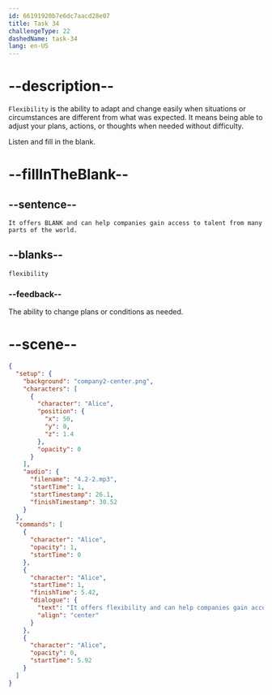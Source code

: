 ```yaml
---
id: 66191920b7e6dc7aacd28e07
title: Task 34
challengeType: 22
dashedName: task-34
lang: en-US
---
```


<!-- (Audio) Alice: It offers flexibility and can help companies gain access to talent from many parts of the world. -->

# --description--

`Flexibility` is the ability to adapt and change easily when situations or circumstances are different from what was expected. It means being able to adjust your plans, actions, or thoughts when needed without difficulty.

Listen and fill in the blank.

# --fillInTheBlank--

## --sentence--

`It offers BLANK and can help companies gain access to talent from many parts of the world.`

## --blanks--

`flexibility`

### --feedback--

The ability to change plans or conditions as needed.

# --scene--

```json
{
  "setup": {
    "background": "company2-center.png",
    "characters": [
      {
        "character": "Alice",
        "position": {
          "x": 50,
          "y": 0,
          "z": 1.4
        },
        "opacity": 0
      }
    ],
    "audio": {
      "filename": "4.2-2.mp3",
      "startTime": 1,
      "startTimestamp": 26.1,
      "finishTimestamp": 30.52
    }
  },
  "commands": [
    {
      "character": "Alice",
      "opacity": 1,
      "startTime": 0
    },
    {
      "character": "Alice",
      "startTime": 1,
      "finishTime": 5.42,
      "dialogue": {
        "text": "It offers flexibility and can help companies gain access to talent from many parts of the world.",
        "align": "center"
      }
    },
    {
      "character": "Alice",
      "opacity": 0,
      "startTime": 5.92
    }
  ]
}
```
